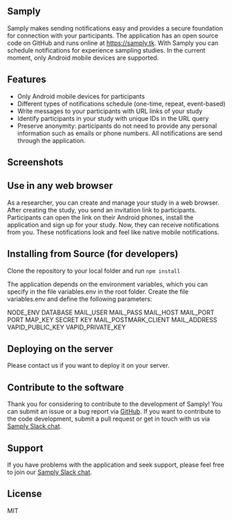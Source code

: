 ## Samply

Samply makes sending notifications easy and provides a secure foundation for connection with your participants. The application has an open source code on GitHub and runs online at https://samply.tk. With Samply you can schedule notifications for experience sampling studies. In the current moment, only Android mobile devices are supported.

## Features

* Only Android mobile devices for participants
* Different types of notifications schedule (one-time, repeat, event-based)
* Write messages to your participants with URL links of your study
* Identify participants in your study with unique IDs in the URL query
* Preserve anonymity: participants do not need to provide any personal information such as emails or phone numbers. All notifications are send through the application.

## Screenshots


## Use in any web browser

As a researcher, you can create and manage your study in a web browser. After creating the study, you send an invitation link to participants. Participants can open the link on their Android phones, install the application and sign up for your study. Now, they can receive notifications from you. These notifications look and feel like native mobile notifications.

## Installing from Source (for developers)

Clone the repository to your local folder and run `npm install`

The application depends on the environment variables, which you can specify in the file variables.env in the root folder. Create the file variables.env and define the following parameters:

NODE_ENV
DATABASE
MAIL_USER
MAIL_PASS
MAIL_HOST
MAIL_PORT
PORT
MAP_KEY
SECRET
KEY
MAIL_POSTMARK_CLIENT
MAIL_ADDRESS
VAPID_PUBLIC_KEY
VAPID_PRIVATE_KEY

## Deploying on the server

Please contact us if you want to deploy it on your server.

## Contribute to the software

Thank you for considering to contribute to the development of Samply! You can submit an issue or a bug report via [GitHub](https://github.com/Yury-Shevchenko/samply/issues/new). If you want to contribute to the code development, submit a pull request or get in touch with us via [Samply Slack chat](https://join.slack.com/t/open-lab-online/shared_invite/enQtNDU3MzgzMzY4NDcxLTBjZTg1NmViYTEwYWI0NmE3MDZmM2QwMzNhZmRmNmZkMDRhMzhlNTZlZWU2OWU0MmU5YTBhMjU4MWFlYjcwYjA).

## Support

If you have problems with the application and seek support, please feel free to join our [Samply Slack chat](https://join.slack.com/t/open-lab-online/shared_invite/enQtNDU3MzgzMzY4NDcxLTBjZTg1NmViYTEwYWI0NmE3MDZmM2QwMzNhZmRmNmZkMDRhMzhlNTZlZWU2OWU0MmU5YTBhMjU4MWFlYjcwYjA).

## License

MIT
